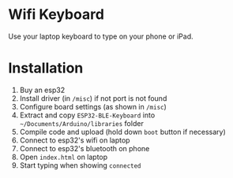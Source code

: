 # Wifi Keyboard

Use your laptop keyboard to type on your phone or iPad.

# Installation

1. Buy an esp32
2. Install driver (in `/misc`) if not port is not found
3. Configure board settings (as shown in `/misc`)
4. Extract and copy `ESP32-BLE-Keyboard` into `~/Documents/Arduino/libraries` folder
5. Compile code and upload (hold down `boot` button if necessary)
6. Connect to esp32's wifi on laptop
7. Connect to esp32's bluetooth on phone
8. Open `index.html` on laptop
9. Start typing when showing `connected`
